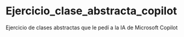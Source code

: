 # Ejercicio_clase_abstracta_copilot
Ejercicio de clases abstractas que le pedí a la IA de Microsoft Copilot
